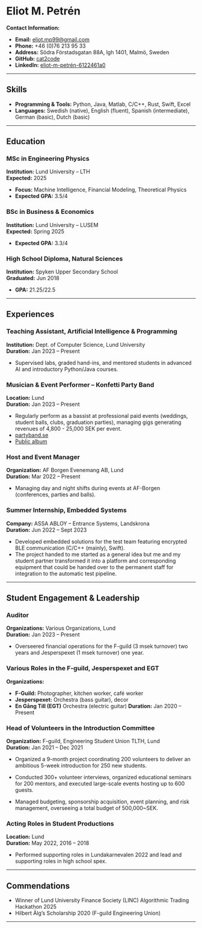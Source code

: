# Eliot M. Petrén

**Contact Information:**  
- **Email:** [eliot.mp99@gmail.com](mailto:eliot.mp99@gmail.com)  
- **Phone:** +46 (0)76 213 95 33  
- **Address:** Södra Förstadsgatan 88A, lgh 1401, Malmö, Sweden  
- **GitHub:** [cat2code](https://github.com/cat2code)  
- **LinkedIn:** [eliot-m-petrén-6122461a0](https://www.linkedin.com/in/eliot-m-petrén-6122461a0/)

---

## Skills

- **Programming & Tools:** Python, Java, Matlab, C/C++, Rust, Swift, Excel
- **Languages:** Swedish (native), English (fluent), Spanish (intermediate), German (basic), Dutch (basic)

---

## Education

### MSc in Engineering Physics  
**Institution:** Lund University – LTH  
**Expected:** 2025  
- **Focus:** Machine Intelligence, Financial Modeling, Theoretical Physics  
- **Expected GPA:** 3.5/4

### BSc in Business & Economics  
**Institution:** Lund University – LUSEM  
**Expected:** Spring 2025  
- **Expected GPA:** 3.3/4

### High School Diploma, Natural Sciences  
**Institution:** Spyken Upper Secondary School  
**Graduated:** Jun 2018  
- **GPA:** 21.25/22.5

---


## Experiences

### Teaching Assistant, Artificial Intelligence & Programming  
**Institution:** Dept. of Computer Science, Lund University  
**Duration:** Jan 2023 – Present  
- Supervised labs, graded hand-ins, and mentored students in advanced AI and introductory Python/Java courses.

### Musician & Event Performer – Konfetti Party Band
**Location:** Lund  
**Duration:** Jan 2023 – Present  
-  Regularly perform as a bassist at professional paid events (weddings, student balls, clubs, graduation parties), managing gigs generating revenues of 4,800 - 25,000 SEK per event.
- [partyband.se](www.partyband.se)
- [Public album](https://drive.google.com/drive/folders/1fI-gs2-eANfXXcyKHxWhzAeRG-byMLTb?usp=share_link)

### Host and Event Manager  
**Organization:** AF Borgen Evenemang AB, Lund  
**Duration:** Mar 2022 – Present
- Managing day and night shifts during events at AF-Borgen (conferences, parties and balls). 

### Summer Internship, Embedded Systems  
**Company:** ASSA ABLOY – Entrance Systems, Landskrona  
**Duration:** Jun 2022 – Sept 2023  
- Developed embedded solutions for the test team featuring encrypted BLE communication (C/C++ (mainly), Swift).
- The project handed to me started as a general idea but me and my student partner transformed it into a platform and corresponding equipment that could be handed over to the permanent staff for integration to the automatic test pipeline.

---

## Student Engagement & Leadership

### Auditor  
**Organizations:** Various Organizations, Lund  
**Duration:** Jan 2023 – Present  
- Overseered financial operations for the F-guild (3 msek turnover) two years and Jesperspexet (1 msek turnover) one year.

### Various Roles in the F-guild, Jesperspexet and EGT
**Organizations:**  
- **F-Guild:** Photographer, kitchen worker, café worker  
- **Jesperspexet:** Orchestra (bass guitar), decor
- **En Gång Till (EGT)** Orchestra (electric guitar)
**Duration:** Jan 2020 – Present

### Head of Volunteers in the Introduction Committee
**Organization:** F-guild, Engineering Student Union TLTH, Lund  
**Duration:** Jan 2021 – Dec 2021  
- Organized a 9-month project coordinating 200 volunteers to deliver an ambitious 5-week introduction for 250 new students.
  
- Conducted 300+ volunteer interviews, organized educational seminars for 200 mentors, and executed large-scale events hosting up to 600 guests.
  
- Managed budgeting, sponsorship acquisition, event planning, and risk management, overseeing a total budget of 500,000~SEK.

### Acting Roles in Student Productions  
**Location:** Lund  
**Duration:** May 2022, 2016 – 2018
- Performed supporting roles in Lundakarnevalen 2022 and lead and supporting roles in high school spex.

---

## Commendations

- Winner of Lund University Finance Society (LINC) Algorithmic Trading Hackathon 2025  
- Hilbert Älg’s Scholarship 2020 (F-guild Engineering Union)

---
